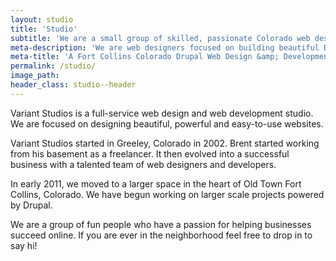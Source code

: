 ```yaml
---
layout: studio
title: 'Studio'
subtitle: 'We are a small group of skilled, passionate Colorado web designers.'
meta-description: 'We are web designers focused on building beautiful Drupal Content Management System websites for Fort Collins, Greeley and Denver Colorado companies.'
meta-title: 'A Fort Collins Colorado Drupal Web Design &amp; Development Studio | VS'
permalink: /studio/
image_path: 
header_class: studio--header
---
```


Variant Studios is a full-service web design and web development studio. We are focused on designing beautiful, powerful and easy-to-use websites.

Variant Studios started in Greeley, Colorado in 2002. Brent started working from his basement as a freelancer. It then evolved into a successful business with a talented team of web designers and developers.

In early 2011, we moved to a larger space in the heart of Old Town Fort Collins, Colorado. We have begun working on larger scale projects powered by Drupal.

We are a group of fun people who have a passion for helping businesses succeed online. If you are ever in the neighborhood feel free to drop in to say hi!
